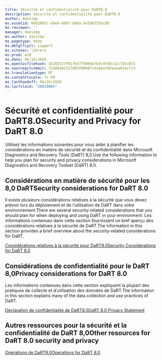 ```yaml
---
title: Sécurité et confidentialité pour DaRT8.0
description: Sécurité et confidentialité pour DaRT8.0
author: dansimp
ms.assetid: 668188fc-d9e9-4607-b90a-9e50bf53bc88
ms.reviewer: ''
manager: dansimp
ms.author: dansimp
ms.pagetype: mdop
ms.mktglfcycl: support
ms.sitesec: library
ms.prod: w10
ms.date: 06/16/2016
ms.openlocfilehash: 45265727f01f647f9888e7b4c4fd8c12c765c072
ms.sourcegitcommit: 354664bc527d93f80687cd2eba70d1eea024c7c3
ms.translationtype: MT
ms.contentlocale: fr-FR
ms.lasthandoff: 06/26/2020
ms.locfileid: "10810865"
---
```

# <span data-ttu-id="8fee4-103">Sécurité et confidentialité pour DaRT8.0</span><span class="sxs-lookup"><span data-stu-id="8fee4-103">Security and Privacy for DaRT 8.0</span></span>


<span data-ttu-id="8fee4-104">Utilisez les informations suivantes pour vous aider à planifier les considérations en matière de sécurité et de confidentialité dans Microsoft Diagnostics and Recovery Tools (DaRT) 8,0.</span><span class="sxs-lookup"><span data-stu-id="8fee4-104">Use the following information to help you plan for security and privacy considerations in Microsoft Diagnostics and Recovery Toolset (DaRT) 8.0.</span></span>

## <span data-ttu-id="8fee4-105">Considérations en matière de sécurité pour les 8,0 DaRT</span><span class="sxs-lookup"><span data-stu-id="8fee4-105">Security considerations for DaRT 8.0</span></span>


<span data-ttu-id="8fee4-106">Il existe plusieurs considérations relatives à la sécurité que vous devez prévoir lors du déploiement et de l’utilisation de DaRT dans votre environnement.</span><span class="sxs-lookup"><span data-stu-id="8fee4-106">There are several security-related considerations that you should plan for when deploying and using DaRT in your environment.</span></span> <span data-ttu-id="8fee4-107">Les informations contenues dans cette section fournissent un bref aperçu des considérations relatives à la sécurité de DaRT.</span><span class="sxs-lookup"><span data-stu-id="8fee4-107">The information in this section provides a brief overview about the security-related considerations for DaRT.</span></span>

[<span data-ttu-id="8fee4-108">Considérations relatives à la sécurité pour DaRT8.0</span><span class="sxs-lookup"><span data-stu-id="8fee4-108">Security Considerations for DaRT 8.0</span></span>](security-considerations-for-dart-80--dart-8.md)

## <span data-ttu-id="8fee4-109">Considérations de confidentialité pour le DaRT 8,0</span><span class="sxs-lookup"><span data-stu-id="8fee4-109">Privacy considerations for DaRT 8.0</span></span>


<span data-ttu-id="8fee4-110">Les informations contenues dans cette section expliquent la plupart des pratiques de collecte et d’utilisation des données de DaRT.</span><span class="sxs-lookup"><span data-stu-id="8fee4-110">The information in this section explains many of the data collection and use practices of DaRT.</span></span>

[<span data-ttu-id="8fee4-111">Déclaration de confidentialité de DaRT8.0</span><span class="sxs-lookup"><span data-stu-id="8fee4-111">DaRT 8.0 Privacy Statement</span></span>](dart-80-privacy-statement-dart-8.md)

## <span data-ttu-id="8fee4-112">Autres ressources pour la sécurité et la confidentialité de DaRT 8,0</span><span class="sxs-lookup"><span data-stu-id="8fee4-112">Other resources for DaRT 8.0 security and privacy</span></span>


[<span data-ttu-id="8fee4-113">Opérations de DaRT8.0</span><span class="sxs-lookup"><span data-stu-id="8fee4-113">Operations for DaRT 8.0</span></span>](operations-for-dart-80-dart-8.md)

 

 





